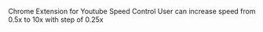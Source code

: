 Chrome Extension for Youtube Speed Control 
User can increase speed from 0.5x to 10x with step of 0.25x
